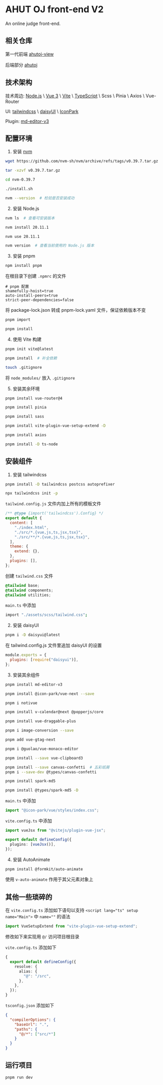 # AHUT OJ front-end V2

An online judge front-end.

## 相关仓库

第一代前端 [ahutoj-view](https://github.com/ximoyuxiao/ahutoj-view)

后端部分 [ahutoj](https://github.com/ximoyuxiao/ahutoj/tree/docker)

## 技术架构

技术周边: [Node.js](https://nodejs.org/en) \ [Vue 3](https://cn.vuejs.org/) \ [Vite](https://cn.vitejs.dev/) \ [TypeScript](https://www.typescriptlang.org/) \ Scss \ Pinia \ Axios \ Vue-Router

UI: [tailwindcss](https://www.tailwindcss.cn/) \ [daisyUI](https://daisyui.com/) \ [IconPark](https://iconpark.oceanengine.com/official)

Plugin: [md-editor-v3](https://imzbf.github.io/md-editor-v3/zh-CN/index)

## 配置环境

1. 安装 [nvm](https://github.com/nvm-sh/nvm/releases)

```sh
wget https://github.com/nvm-sh/nvm/archive/refs/tags/v0.39.7.tar.gz

tar -xzvf v0.39.7.tar.gz

cd nvm-0.39.7

./install.sh

nvm --version  # 检验是否安装成功
```

2. 安装 Node.js

```sh
nvm ls  # 查看可安装版本

nvm install 20.11.1

nvm use 20.11.1

nvm version  # 查看当前使用的 Node.js 版本
```

3. 安装 pnpm

```sh
npm install pnpm
```

在根目录下创建 `.npmrc` 的文件

```
# pnpm 配置
shamefully-hoist=true
auto-install-peers=true
strict-peer-dependencies=false
```

将 package-lock.json 转成 pnpm-lock.yaml 文件，保证依赖版本不变

```sh
pnpm import

pnpm install
```

4. 使用 Vite 构建

```sh
pnpm init vite@latest

pnpm install  # 补全依赖

touch .gitignore
```

将 `node_modules/` 放入 `.gitignore`

5. 安装其余环境

```sh
pnpm install vue-router@4

pnpm install pinia

pnpm install sass

pnpm install vite-plugin-vue-setup-extend -D

pnpm install axios

pnpm install -D ts-node
```

## 安装组件

1. 安装 tailwindcss

```sh
pnpm install -D tailwindcss postcss autoprefixer

npx tailwindcss init -p
```

`tailwind.config.js` 文件内加上所有的模板文件

```js
/** @type {import('tailwindcss').Config} */
export default {
  content: [
    "./index.html",
    "./src/*.{vue,js,ts,jsx,tsx}",
    "./src/**/*.{vue,js,ts,jsx,tsx}",
  ],
  theme: {
    extend: {},
  },
  plugins: [],
};
```

创建 `tailwind.css` 文件

```css
@tailwind base;
@tailwind components;
@tailwind utilities;
```

`main.ts` 中添加

```sh
import "./assets/scss/tailwind.css";
```

2. 安装 daisyUI

```sh
pnpm i -D daisyui@latest
```

在 tailwind.config.js 文件里追加 daisyUI 的设置

```js
module.exports = {
  plugins: [require("daisyui")],
};
```

3. 安装其余组件

```sh
pnpm install md-editor-v3

pnpm install @icon-park/vue-next --save

pnpm i notivue

pnpm install v-calendar@next @popperjs/core

pnpm install vue-draggable-plus

pnpm i image-conversion --save

pnpm add vue-gtag-next

pnpm i @guolao/vue-monaco-editor

pnpm install --save vue-clipboard3

pnpm install --save canvas-confetti  # 五彩纸屑
pnpm i --save-dev @types/canvas-confetti

pnpm install spark-md5

pnpm install @types/spark-md5 -D
```

`main.ts` 中添加

```ts
import "@icon-park/vue/styles/index.css";
```

`vite.config.ts` 中添加

```ts
import vueJsx from "@vitejs/plugin-vue-jsx";

export default defineConfig({
  plugins: [vueJsx()],
});
```

4. 安装 AutoAnimate

```sh
pnpm install @formkit/auto-animate
```

使用 `v-auto-animate` 作用于其父元素对象上

## 其他一些琐碎的

在 `vite.config.ts` 添加如下语句以支持 `<script lang="ts" setup name="Main">` 中 `name=""` 的语法

```ts
import VueSetupExtend from "vite-plugin-vue-setup-extend";
```

修改如下来实现用 `@/` 访问项目根目录

`vite.config.ts` 添加如下

```ts
{
  export default defineConfig({
    resolve: {
      alias: {
        "@": "/src",
      },
    },
  });
}
```

`tsconfig.json` 添加如下

```json
{
  "compilerOptions": {
    "baseUrl": ".",
    "paths": {
      "@/*": ["src/*"]
    }
  }
}
```

## 运行项目

```sh
pnpm run dev
```

